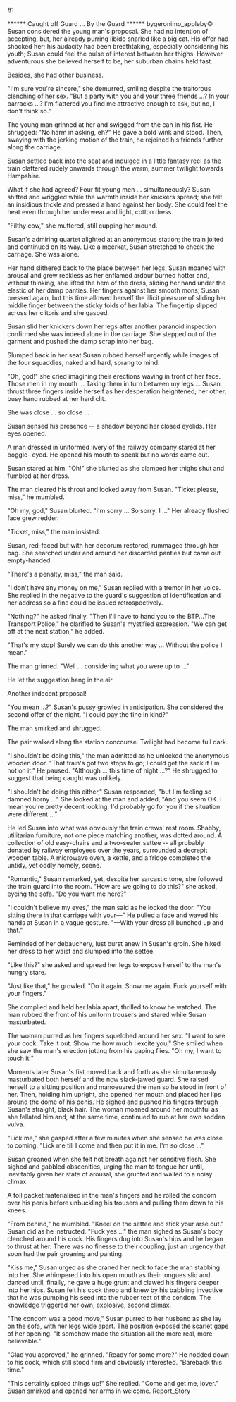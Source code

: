 #1 

 

 ****** Caught off Guard ... By the Guard ****** bygeronimo_appleby© Susan considered the young man's proposal. She had no intention of accepting, but, her already purring libido snarled like a big cat. His offer had shocked her; his audacity had been breathtaking, especially considering his youth; Susan could feel the pulse of interest between her thighs. However adventurous she believed herself to be, her suburban chains held fast. 

 Besides, she had other business. 

 "I'm sure you're sincere," she demurred, smiling despite the traitorous clenching of her sex. "But a party with you and your three friends ...? In your barracks ...? I'm flattered you find me attractive enough to ask, but no, I don't think so." 

 The young man grinned at her and swigged from the can in his fist. He shrugged: "No harm in asking, eh?" He gave a bold wink and stood. Then, swaying with the jerking motion of the train, he rejoined his friends further along the carriage. 

 Susan settled back into the seat and indulged in a little fantasy reel as the train clattered rudely onwards through the warm, summer twilight towards Hampshire. 

 What if she had agreed? Four fit young men ... simultaneously? Susan shifted and wriggled while the warmth inside her knickers spread; she felt an insidious trickle and pressed a hand against her body. She could feel the heat even through her underwear and light, cotton dress. 

 "Filthy cow," she muttered, still cupping her mound. 

 Susan's admiring quartet alighted at an anonymous station; the train jolted and continued on its way. Like a meerkat, Susan stretched to check the carriage. She was alone. 

 Her hand slithered back to the place between her legs, Susan moaned with arousal and grew reckless as her enflamed ardour burned hotter and, without thinking, she lifted the hem of the dress, sliding her hand under the elastic of her damp panties. Her fingers against her smooth mons, Susan pressed again, but this time allowed herself the illicit pleasure of sliding her middle finger between the sticky folds of her labia. The fingertip slipped across her clitoris and she gasped. 

 Susan slid her knickers down her legs after another paranoid inspection confirmed she was indeed alone in the carriage. She stepped out of the garment and pushed the damp scrap into her bag. 

 Slumped back in her seat Susan rubbed herself urgently while images of the four squaddies, naked and hard, sprang to mind. 

 "Oh, god!" she cried imagining their erections waving in front of her face. Those men in my mouth ... Taking them in turn between my legs ... Susan thrust three fingers inside herself as her desperation heightened; her other, busy hand rubbed at her hard clit. 

 She was close ... so close ... 

 Susan sensed his presence -- a shadow beyond her closed eyelids. Her eyes opened. 

 A man dressed in uniformed livery of the railway company stared at her boggle- eyed. He opened his mouth to speak but no words came out. 

 Susan stared at him. "Oh!" she blurted as she clamped her thighs shut and fumbled at her dress. 

 The man cleared his throat and looked away from Susan. "Ticket please, miss," he mumbled. 

 "Oh my, god," Susan blurted. "I'm sorry ... So sorry. I ..." Her already flushed face grew redder. 

 "Ticket, miss," the man insisted. 

 Susan, red-faced but with her decorum restored, rummaged through her bag. She searched under and around her discarded panties but came out empty-handed. 

 "There's a penalty, miss," the man said. 

 "I don't have any money on me," Susan replied with a tremor in her voice. She replied in the negative to the guard's suggestion of identification and her address so a fine could be issued retrospectively. 

 "Nothing?" he asked finally. "Then I'll have to hand you to the BTP...The Transport Police," he clarified to Susan's mystified expression. "We can get off at the next station," he added. 

 "That's my stop! Surely we can do this another way ... Without the police I mean." 

 The man grinned. "Well ... considering what you were up to ..." 

 He let the suggestion hang in the air. 

 Another indecent proposal! 

 "You mean ...?" Susan's pussy growled in anticipation. She considered the second offer of the night. "I could pay the fine in kind?" 

 The man smirked and shrugged. 

 The pair walked along the station concourse. Twilight had become full dark. 

 "I shouldn't be doing this," the man admitted as he unlocked the anonymous wooden door. "That train's got two stops to go; I could get the sack if I'm not on it." He paused. "Although ... this time of night ...?" He shrugged to suggest that being caught was unlikely. 

 "I shouldn't be doing this either," Susan responded, "but I'm feeling so damned horny ..." She looked at the man and added, "And you seem OK. I mean you're pretty decent looking, I'd probably go for you if the situation were different ..." 

 He led Susan into what was obviously the train crews' rest room. Shabby, utilitarian furniture, not one piece matching another, was dotted around. A collection of old easy-chairs and a two-seater settee -- all probably donated by railway employees over the years, surrounded a decrepit wooden table. A microwave oven, a kettle, and a fridge completed the untidy, yet oddly homely, scene. 

 "Romantic," Susan remarked, yet, despite her sarcastic tone, she followed the train guard into the room. "How are we going to do this?" she asked, eyeing the sofa. "Do you want me here?" 

 "I couldn't believe my eyes," the man said as he locked the door. "You sitting there in that carriage with your—" He pulled a face and waved his hands at Susan in a vague gesture. "—With your dress all bunched up and that." 

 Reminded of her debauchery, lust burst anew in Susan's groin. She hiked her dress to her waist and slumped into the settee. 

 "Like this?" she asked and spread her legs to expose herself to the man's hungry stare. 

 "Just like that," he growled. "Do it again. Show me again. Fuck yourself with your fingers." 

 She complied and held her labia apart, thrilled to know he watched. The man rubbed the front of his uniform trousers and stared while Susan masturbated. 

 The woman purred as her fingers squelched around her sex. "I want to see your cock. Take it out. Show me how much I excite you," She smiled when she saw the man's erection jutting from his gaping flies. "Oh my, I want to touch it!" 

 Moments later Susan's fist moved back and forth as she simultaneously masturbated both herself and the now slack-jawed guard. She raised herself to a sitting position and manoeuvred the man so he stood in front of her. Then, holding him upright, she opened her mouth and placed her lips around the dome of his penis. He sighed and pushed his fingers through Susan's straight, black hair. The woman moaned around her mouthful as she fellated him and, at the same time, continued to rub at her own sodden vulva. 

 "Lick me," she gasped after a few minutes when she sensed he was close to coming. "Lick me till I come and then put it in me. I'm so close ..." 

 Susan groaned when she felt hot breath against her sensitive flesh. She sighed and gabbled obscenities, urging the man to tongue her until, inevitably given her state of arousal, she grunted and wailed to a noisy climax. 

 A foil packet materialised in the man's fingers and he rolled the condom over his penis before unbuckling his trousers and pulling them down to his knees. 

 "From behind," he mumbled. "Kneel on the settee and stick your arse out." Susan did as he instructed. "Fuck yes ..." the man sighed as Susan's body clenched around his cock. His fingers dug into Susan's hips and he began to thrust at her. There was no finesse to their coupling, just an urgency that soon had the pair groaning and panting. 

 "Kiss me," Susan urged as she craned her neck to face the man stabbing into her. She whimpered into his open mouth as their tongues slid and danced until, finally, he gave a huge grunt and clawed his fingers deeper into her hips. Susan felt his cock throb and knew by his babbling invective that he was pumping his seed into the rubber teat of the condom. The knowledge triggered her own, explosive, second climax. 

 "The condom was a good move," Susan purred to her husband as she lay on the sofa, with her legs wide apart. The position exposed the scarlet gape of her opening. "It somehow made the situation all the more real, more believable." 

 "Glad you approved," he grinned. "Ready for some more?" He nodded down to his cock, which still stood firm and obviously interested. "Bareback this time." 

 "This certainly spiced things up!" She replied. "Come and get me, lover." Susan smirked and opened her arms in welcome. Report_Story 

